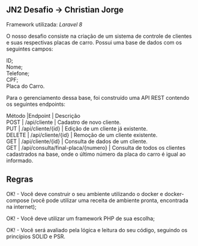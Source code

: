 ## JN2 Desafio -> Christian Jorge

Framework utilizada: *Laravel 8*

O nosso desafio consiste na criação de um sistema de controle de clientes e suas respectivas placas de carro.
Possui uma base de dados com os seguintes campos:
 
ID;<br>
Nome;<br>
Telefone;<br>
CPF;<br>
Placa do Carro.<br>

Para o gerenciamento dessa base, foi construído uma API REST contendo os seguintes endpoints:

Método |Endpoint |                    Descrição<br>
POST |	/api/cliente |	                    Cadastro de novo cliente.<br>
PUT |	    /api/cliente/{id} |	                Edição de um cliente já existente.<br>
DELETE |	/api/cliente/{id} |                Remoção de um cliente existente.<br>
GET |	    /api/cliente/{id} |                Consulta de dados de um cliente.<br>
GET |	    /api/consulta/final-placa/{numero} |	Consulta de todos os clientes cadastrados na base, onde o último número da placa do carro é igual ao informado.

## Regras

OK! - Você deve construir o seu ambiente utilizando o docker e docker-compose (você pode utilizar uma receita de ambiente pronta, encontrada na internet);

OK! - Você deve utilizar um framework PHP de sua escolha;

OK! - Você será avaliado pela lógica e leitura do seu código, seguindo os princípios SOLID e PSR.

 